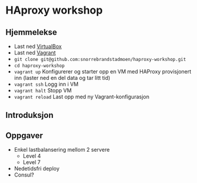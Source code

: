 # HAproxy workshop
## Hjemmelekse
* Last ned [VirtualBox](https://www.virtualbox.org/wiki/Downloads)
* Last ned [Vagrant](http://downloads.vagrantup.com/)
* ```git clone git@github.com:snorrebrandstadmoen/haproxy-workshop.git```
* ```cd haproxy-workshop```
* ```vagrant up``` Konfigurerer og starter opp en VM med HAProxy provisjonert inn (laster ned en del data og tar litt tid)
* ```vagrant ssh``` Logg inn i VM
* ```vagrant halt``` Stopp VM
* ```vagrant reload``` Last opp med ny Vagrant-konfigurasjon

## Introduksjon

## Oppgaver
 * Enkel lastbalansering mellom 2 servere
   * Level 4
   * Level 7
 * Nedetidsfri deploy
 * Consul?

